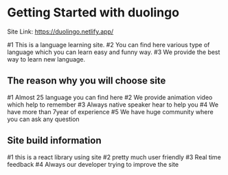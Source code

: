 # Getting Started with duolingo

Site Link: https://duolingo.netlify.app/

#1 This is a language learning site.
#2 You can find here various type of language which you can learn easy and funny way.
#3 We provide the best way to learn new language.

## The reason why you will choose site

#1 Almost 25 language you can find here
#2 We provide animation video which help to remember
#3 Always native speaker hear to help you
#4 We have more than 7year of experience
#5 We have huge community where you can ask any question

## Site build information

#1 this is a react library using site
#2 pretty much user friendly
#3 Real time feedback
#4 Always our developer trying to improve the site
